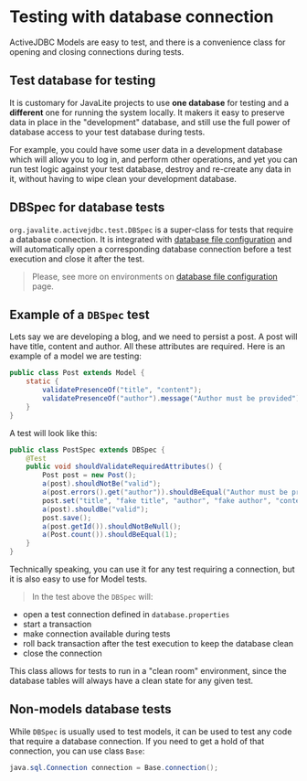 <div class="page-header">
   <h1>Testing with database connection</h1>
</div>

ActiveJDBC Models are easy to test, and there is a convenience class for opening and closing 
connections during tests. 

## Test database for testing

It is customary for JavaLite projects to use **one database** for testing and a **different** one for running the system locally. 
It makers it easy to preserve data in place in the "development" database, and still use the full power of database access 
to your test database during tests.

For example, you could have some user data in a development database which will allow you to log in, and perform other
operations, and yet you can run test logic against your test database, destroy and re-create any data in it, without
having to wipe clean your development database.


## DBSpec for database tests

`org.javalite.activejdbc.test.DBSpec`  is a super-class for tests that require a database connection. It is integrated with
[database file  configuration](database_configuration#property-file-configuration) and will automatically open a corresponding database connection before
a test execution and close it after the test.

> Please, see more on environments on [database file configuration](database_configuration#property-file-configuration) page.


## Example of a `DBSpec` test

Lets say we are developing a blog, and we need to persist a post. A post will have title, content and author.
All these attributes are required. Here is an example of a model we are testing: 


~~~~ {.java  .numberLines}
public class Post extends Model {
    static {
        validatePresenceOf("title", "content");
        validatePresenceOf("author").message("Author must be provided");
    }
}
~~~~


A test will look like this:

~~~~ {.java  .numberLines}
public class PostSpec extends DBSpec {
    @Test
    public void shouldValidateRequiredAttributes() {
        Post post = new Post();
        a(post).shouldNotBe("valid");
        a(post.errors().get("author")).shouldBeEqual("Author must be provided");
        post.set("title", "fake title", "author", "fake author", "content", "fake content");
        a(post).shouldBe("valid");
        post.save();
        a(post.getId()).shouldNotBeNull();
        a(Post.count()).shouldBeEqual(1);
    }
}
~~~~

Technically speaking, you can use it for any test requiring a connection, but it is also easy to use for Model tests.
 

> In the test above the `DBSpec` will: 
* open a test connection defined in `database.properties`
* start a transaction
* make connection available during tests
* roll back transaction after the test execution to keep the database clean 
* close the connection

This class allows for tests to run in a "clean room" environment, since the database tables  will always have a 
clean state for any given test.
  
## Non-models database  tests 
  
While `DBSpec` is usually used to test models, it can be used to test any code that require a database connection.
If you need to get a hold of that connection, you can use class `Base`:

~~~~ {.java .numberLines}
java.sql.Connection connection = Base.connection();
~~~~
